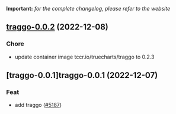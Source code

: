 **Important:**
*for the complete changelog, please refer to the website*




## [traggo-0.0.2](https://github.com/truecharts/charts/compare/traggo-0.0.1...traggo-0.0.2) (2022-12-08)

### Chore

- update container image tccr.io/truecharts/traggo to 0.2.3
  
  


## [traggo-0.0.1]traggo-0.0.1 (2022-12-07)

### Feat

- add traggo ([#5187](https://github.com/truecharts/charts/issues/5187))
  
  